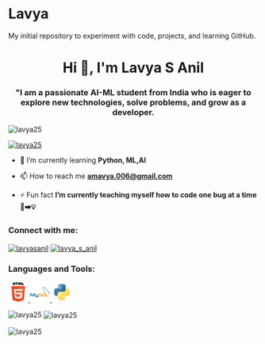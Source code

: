 # Lavya
My initial repository to experiment with code, projects, and learning GitHub.
<h1 align="center">Hi 👋, I'm Lavya S Anil</h1>
<h3 align="center">"I am a passionate AI-ML student from India who is eager to explore new technologies, solve problems, and grow as a developer.</h3>

<p align="left"> <img src="https://komarev.com/ghpvc/?username=lavya25&label=Profile%20views&color=0e75b6&style=flat" alt="lavya25" /> </p>

<p align="left"> <a href="https://github.com/ryo-ma/github-profile-trophy"><img src="https://github-profile-trophy.vercel.app/?username=lavya25" alt="lavya25" /></a> </p>

- 🌱 I’m currently learning **Python, ML,AI**

- 📫 How to reach me **amavya.006@gmail.com**

- ⚡ Fun fact **I’m currently teaching myself how to code one bug at a time 🐛➡️💡**

<h3 align="left">Connect with me:</h3>
<p align="left">
<a href="https://linkedin.com/in/lavyasanil" target="blank"><img align="center" src="https://raw.githubusercontent.com/rahuldkjain/github-profile-readme-generator/master/src/images/icons/Social/linked-in-alt.svg" alt="lavyasanil" height="30" width="40" /></a>
<a href="https://instagram.com/lavya_s_anil" target="blank"><img align="center" src="https://raw.githubusercontent.com/rahuldkjain/github-profile-readme-generator/master/src/images/icons/Social/instagram.svg" alt="lavya_s_anil" height="30" width="40" /></a>
</p>

<h3 align="left">Languages and Tools:</h3>
<p align="left"> <a href="https://www.w3.org/html/" target="_blank" rel="noreferrer"> <img src="https://raw.githubusercontent.com/devicons/devicon/master/icons/html5/html5-original-wordmark.svg" alt="html5" width="40" height="40"/> </a> <a href="https://www.mysql.com/" target="_blank" rel="noreferrer"> <img src="https://raw.githubusercontent.com/devicons/devicon/master/icons/mysql/mysql-original-wordmark.svg" alt="mysql" width="40" height="40"/> </a> <a href="https://www.python.org" target="_blank" rel="noreferrer"> <img src="https://raw.githubusercontent.com/devicons/devicon/master/icons/python/python-original.svg" alt="python" width="40" height="40"/> </a> </p>

<p><img align="left" src="https://github-readme-stats.vercel.app/api/top-langs?username=lavya25&show_icons=true&locale=en&layout=compact" alt="lavya25" /></p>

<p>&nbsp;<img align="center" src="https://github-readme-stats.vercel.app/api?username=lavya25&show_icons=true&locale=en" alt="lavya25" /></p>

<p><img align="center" src="https://github-readme-streak-stats.herokuapp.com/?user=lavya25&" alt="lavya25" /></p>

